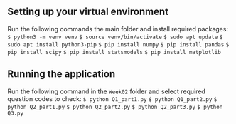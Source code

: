 ## Setting up your virtual environment
Run the following commands the main folder and install required packages: 
`$ python3 -m venv venv`
`$ source venv/bin/activate`
`$ sudo apt update`
`$ sudo apt install python3-pip`
`$ pip install numpy`
`$ pip install pandas`
`$ pip install scipy`
`$ pip install statsmodels`
`$ pip install matplotlib`

## Running the application 
Run the following command in the `Week02` folder and select required question codes to check:
`$ python Q1_part1.py`
`$ python Q1_part2.py`
`$ python Q2_part1.py`
`$ python Q2_part2.py`
`$ python Q2_part3.py`
`$ python Q3.py`


